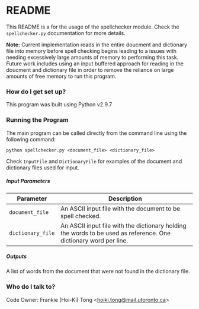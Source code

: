 # README #

This README is a for the usage of the spellchecker module. Check the `spellchecker.py` documentation for more details.

**Note:** Current implementation reads in the entire doucment and dictionary file into memory before spell checking begins leading to a issues with needing excessively large amounts of memory to performing this task. Future work includes using an input buffered approach for reading in the doucment and dictionary file in order to remove the reliance on large amounts of free memory to run this program.

### How do I get set up? ###

This program was built using Python v2.9.7

### Running the Program ###

The main program can be called directly from the command line using the following command:

`python spellchecker.py <document_file> <dictionary_file>`

Check `InputFile` and `DictionaryFile` for examples of the document and dictionary files used for input.

##### Input Parameters #####

Parameter                      | Description   
------------------------------ | -------------------------------------------------------------------------------------------------------------------------------------------------------------------------------------------------------------------------------------------
`document_file`                | An ASCII input file with the document to be spell checked.
`dictionary_file`              | An ASCII input file with the dictionary holding the words to be used as reference. One dictionary word per line.

##### Outputs #####

A list of words from the document that were not found in the dictionary file.

### Who do I talk to? ###

Code Owner: Frankie (Hoi-Ki) Tong <hoiki.tong@mail.utoronto.ca\>